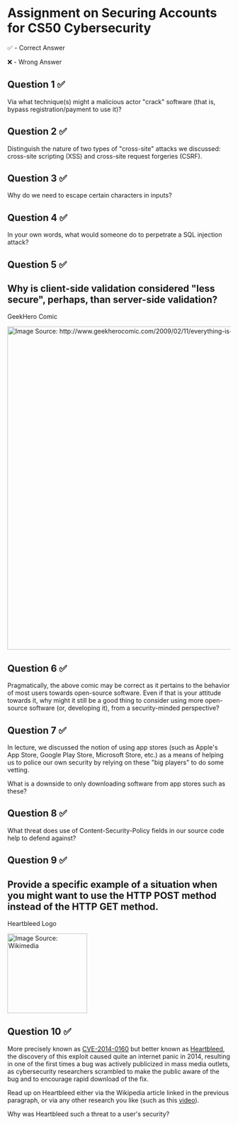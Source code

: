 # Assignment on Securing Accounts for CS50 Cybersecurity

✅ - Correct Answer

❌ - Wrong Answer

## Question 1 ✅

Via what technique(s) might a malicious actor "crack" software (that is, bypass registration/payment to use it)?

## Question 2 ✅

Distinguish the nature of two types of "cross-site" attacks we discussed: cross-site scripting (XSS) and cross-site request forgeries (CSRF).

## Question 3 ✅

Why do we need to escape certain characters in inputs?

## Question 4 ✅

In your own words, what would someone do to perpetrate a SQL injection attack?

## Question 5 ✅

Why is client-side validation considered "less secure", perhaps, than server-side validation?
---

GeekHero Comic
<p>
<img src="https://i.imgur.com/NgSliRx.png" class="HxhGpf" style="width: 730px; " title="Image Source: http://www.geekherocomic.com/2009/02/11/everything-is-open-source-actually/index.html" alt="Image Source: http://www.geekherocomic.com/2009/02/11/everything-is-open-source-actually/index.html">
</p>

## Question 6 ✅

Pragmatically, the above comic may be correct as it pertains to the behavior of most users towards open-source software. Even if that is your attitude towards it, why might it still be a good thing to consider using more open-source software (or, developing it), from a security-minded perspective?

## Question 7 ✅

In lecture, we discussed the notion of using app stores (such as Apple's App Store, Google Play Store, Microsoft Store, etc.) as a means of helping us to police our own security by relying on these "big players" to do some vetting.

What is a downside to only downloading software from app stores such as these?

## Question 8 ✅

What threat does use of Content-Security-Policy fields in our source code help to defend against?

## Question 9 ✅

Provide a specific example of a situation when you might want to use the HTTP POST method instead of the HTTP GET method.
---

Heartbleed Logo
<p>
<img src="https://i.imgur.com/RYMKNLk.png" class="HxhGpf" style="width: 180px; " title="Image Source: Wikimedia" alt="Image Source: Wikimedia">
</p>

## Question 10 ✅

More precisely known as [CVE-2014-0160](https://cve.mitre.org/cgi-bin/cvename.cgi?name=cve-2014-0160) but better known as [Heartbleed](https://en.wikipedia.org/wiki/Heartbleed), the discovery of this exploit caused quite an internet panic in 2014, resulting in one of the first times a bug was actively publicized in mass media outlets, as cybersecurity researchers scrambled to make the public aware of the bug and to encourage rapid download of the fix.

Read up on Heartbleed either via the Wikipedia article linked in the previous paragraph, or via any other research you like (such as this [video](https://www.youtube.com/watch?v=eCGKf1XD-ME)).

Why was Heartbleed such a threat to a user's security?
